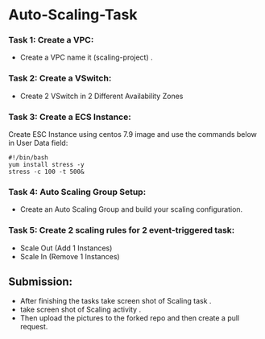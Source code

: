# Auto-Scaling-Task

### Task 1: Create a VPC:
- Create a VPC name it (scaling-project) .

### Task 2: Create a VSwitch:
- Create 2 VSwitch in 2 Different Availability Zones
  
### Task 3: Create a ECS Instance:
Create ESC Instance using centos 7.9 image and use the commands below in User Data field:
```
#!/bin/bash
yum install stress -y
stress -c 100 -t 500&
```

### Task 4: Auto Scaling Group Setup:

- Create an Auto Scaling Group and build your scaling configuration.

### Task 5: Create 2  scaling rules for 2 event-triggered task:

- Scale Out (Add 1 Instances)
- Scale In (Remove 1 Instances)

## Submission:

- After finishing the tasks take screen shot of Scaling task .
- take screen shot of Scaling activity .
- Then upload the pictures to the forked repo and then create a pull request.





